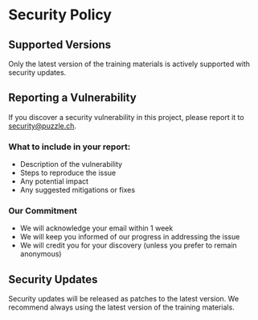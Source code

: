 # Security Policy

## Supported Versions

Only the latest version of the training materials is actively supported with security updates.

## Reporting a Vulnerability

If you discover a security vulnerability in this project, please report it to security@puzzle.ch.

### What to include in your report:
- Description of the vulnerability
- Steps to reproduce the issue
- Any potential impact
- Any suggested mitigations or fixes

### Our Commitment
- We will acknowledge your email within 1 week
- We will keep you informed of our progress in addressing the issue
- We will credit you for your discovery (unless you prefer to remain anonymous)

## Security Updates

Security updates will be released as patches to the latest version. We recommend always using the latest version of the training materials.
